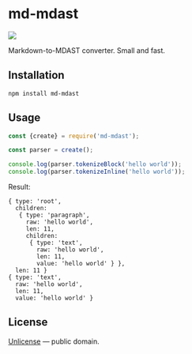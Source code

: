 # md-mdast

[![](https://img.shields.io/bundlephobia/minzip/md-mdast.svg)](https://bundlephobia.com/result?p=md-mdast@1.0.1)

Markdown-to-MDAST converter. Small and fast.

## Installation

```shell
npm install md-mdast
```

## Usage

```js
const {create} = require('md-mdast');

const parser = create();

console.log(parser.tokenizeBlock('hello world'));
console.log(parser.tokenizeInline('hello world'));
```

Result:

```
{ type: 'root',
  children:
   { type: 'paragraph',
     raw: 'hello world',
     len: 11,
     children:
      { type: 'text',
        raw: 'hello world',
        len: 11,
        value: 'hello world' } },
  len: 11 }
{ type: 'text',
  raw: 'hello world',
  len: 11,
  value: 'hello world' }
```

## License

[Unlicense](http://unlicense.org/) &mdash; public domain.
